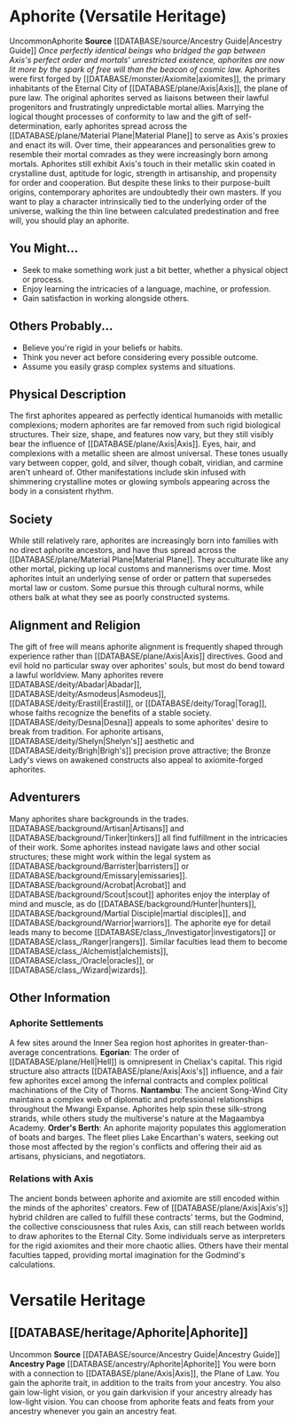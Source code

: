 ﻿---
ability: null
ability_boost: null
ability_flaw: null
hp: null
id: '28'
land_speed: null
language: null
max_speed: null
name: Aphorite
rarity: null
rus_type_level: null
size: null
source: '[[DATABASE/source/Ancestry Guide|Ancestry Guide]]'
speed: null
trait: null
type: null
vision: null

---
# Aphorite (Versatile Heritage)

<span class="trait-uncommon item-trait">Uncommon</span><span class="item-trait">Aphorite</span>
**Source** [[DATABASE/source/Ancestry Guide|Ancestry Guide]] 
_Once perfectly identical beings who bridged the gap between Axis's perfect order and mortals' unrestricted existence, aphorites are now lit more by the spark of free will than the beacon of cosmic law._
Aphorites were first forged by [[DATABASE/monster/Axiomite|axiomites]], the primary inhabitants of the Eternal City of [[DATABASE/plane/Axis|Axis]], the plane of pure law. The original aphorites served as liaisons between their lawful progenitors and frustratingly unpredictable mortal allies. Marrying the logical thought processes of conformity to law and the gift of self-determination, early aphorites spread across the [[DATABASE/plane/Material Plane|Material Plane]] to serve as Axis's proxies and enact its will. Over time, their appearances and personalities grew to resemble their mortal comrades as they were increasingly born among mortals. Aphorites still exhibit Axis's touch in their metallic skin coated in crystalline dust, aptitude for logic, strength in artisanship, and propensity for order and cooperation. But despite these links to their purpose-built origins, contemporary aphorites are undoubtedly their own masters.
 If you want to play a character intrinsically tied to the underlying order of the universe, walking the thin line between calculated predestination and free will, you should play an aphorite.

## You Might...

* Seek to make something work just a bit better, whether a physical object or process.
* Enjoy learning the intricacies of a language, machine, or profession.
* Gain satisfaction in working alongside others.

## Others Probably...

* Believe you're rigid in your beliefs or habits.
* Think you never act before considering every possible outcome.
* Assume you easily grasp complex systems and situations.

## Physical Description

The first aphorites appeared as perfectly identical humanoids with metallic complexions; modern aphorites are far removed from such rigid biological structures. Their size, shape, and features now vary, but they still visibly bear the influence of [[DATABASE/plane/Axis|Axis]]. Eyes, hair, and complexions with a metallic sheen are almost universal. These tones usually vary between copper, gold, and silver, though cobalt, viridian, and carmine aren't unheard of. Other manifestations include skin infused with shimmering crystalline motes or glowing symbols appearing across the body in a consistent rhythm.

## Society

While still relatively rare, aphorites are increasingly born into families with no direct aphorite ancestors, and have thus spread across the [[DATABASE/plane/Material Plane|Material Plane]]. They acculturate like any other mortal, picking up local customs and mannerisms over time. Most aphorites intuit an underlying sense of order or pattern that supersedes mortal law or custom. Some pursue this through cultural norms, while others balk at what they see as poorly constructed systems.

## Alignment and Religion

The gift of free will means aphorite alignment is frequently shaped through experience rather than [[DATABASE/plane/Axis|Axis]] directives. Good and evil hold no particular sway over aphorites' souls, but most do bend toward a lawful worldview.
 Many aphorites revere [[DATABASE/deity/Abadar|Abadar]], [[DATABASE/deity/Asmodeus|Asmodeus]], [[DATABASE/deity/Erastil|Erastil]], or [[DATABASE/deity/Torag|Torag]], whose faiths recognize the benefits of a stable society. [[DATABASE/deity/Desna|Desna]] appeals to some aphorites' desire to break from tradition. For aphorite artisans, [[DATABASE/deity/Shelyn|Shelyn's]] aesthetic and [[DATABASE/deity/Brigh|Brigh's]] precision prove attractive; the Bronze Lady's views on awakened constructs also appeal to axiomite-forged aphorites.

## Adventurers

Many aphorites share backgrounds in the trades. [[DATABASE/background/Artisan|Artisans]] and [[DATABASE/background/Tinker|tinkers]] all find fulfillment in the intricacies of their work. Some aphorites instead navigate laws and other social structures; these might work within the legal system as [[DATABASE/background/Barrister|barristers]] or [[DATABASE/background/Emissary|emissaries]]. [[DATABASE/background/Acrobat|Acrobat]] and [[DATABASE/background/Scout|scout]] aphorites enjoy the interplay of mind and muscle, as do [[DATABASE/background/Hunter|hunters]], [[DATABASE/background/Martial Disciple|martial disciples]], and [[DATABASE/background/Warrior|warriors]]. The aphorite eye for detail leads many to become [[DATABASE/class_/Investigator|investigators]] or [[DATABASE/class_/Ranger|rangers]]. Similar faculties lead them to become [[DATABASE/class_/Alchemist|alchemists]], [[DATABASE/class_/Oracle|oracles]], or [[DATABASE/class_/Wizard|wizards]].

## Other Information

### Aphorite Settlements

A few sites around the Inner Sea region host aphorites in greater-than-average concentrations. 
**Egorian**: The order of [[DATABASE/plane/Hell|Hell]] is omnipresent in Cheliax's capital. This rigid structure also attracts [[DATABASE/plane/Axis|Axis's]] influence, and a fair few aphorites excel among the infernal contracts and complex political machinations of the City of Thorns. 
**Nantambu**: The ancient Song-Wind City maintains a complex web of diplomatic and professional relationships throughout the Mwangi Expanse. Aphorites help spin these silk-strong strands, while others study the multiverse's nature at the Magaambya Academy. 
**Order's Berth**: An aphorite majority populates this agglomeration of boats and barges. The fleet plies Lake Encarthan's waters, seeking out those most affected by the region's conflicts and offering their aid as artisans, physicians, and negotiators.

### Relations with Axis

The ancient bonds between aphorite and axiomite are still encoded within the minds of the aphorites' creators. Few of [[DATABASE/plane/Axis|Axis's]] hybrid children are called to fulfill these contracts' terms, but the Godmind, the collective consciousness that rules Axis, can still reach between worlds to draw aphorites to the Eternal City. Some individuals serve as interpreters for the rigid axiomites and their more chaotic allies. Others have their mental faculties tapped, providing mortal imagination for the Godmind's calculations.

# Versatile Heritage

## [[DATABASE/heritage/Aphorite|Aphorite]]

<span class="trait-uncommon item-trait">Uncommon</span>
**Source** [[DATABASE/source/Ancestry Guide|Ancestry Guide]] 
**Ancestry Page** [[DATABASE/ancestry/Aphorite|Aphorite]]
You were born with a connection to [[DATABASE/plane/Axis|Axis]], the Plane of Law. You gain the aphorite trait, in addition to the traits from your ancestry. You also gain low-light vision, or you gain darkvision if your ancestry already has low-light vision. You can choose from aphorite feats and feats from your ancestry whenever you gain an ancestry feat.